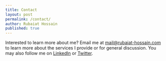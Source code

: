 ```yaml
---
title: Contact
layout: post
permalink: /contact/
author: Rubaiat Hossain
published: true
---
```

Interested to learn more about me? Email me at [mail@rubaiat-hossain.com]() to learn more about the services I provide or for general discussion. You may also follow me on [LinkedIn](https://www.linkedin.com/in/rubaiat-hossain-7aaa95144/) or [Twitter](https://twitter.com/LancerRubaiat).
